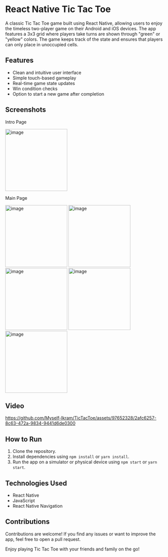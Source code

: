 # React Native Tic Tac Toe
A classic Tic Tac Toe game built using React Native, allowing users to enjoy the timeless two-player game on their Android and iOS devices. The app features a 3x3 grid where players take turns are shown through "green" or "yellow" colors. The game keeps track of the state and ensures that players can only place in unoccupied cells. 

## Features
- Clean and intuitive user interface
- Simple touch-based gameplay
- Real-time game state updates
- Win condition checks
- Option to start a new game after completion

## Screenshots
<div>
  <p>Intro Page</p>
  <img width="197" alt="image" src="https://github.com/Myself-Ikram/TicTacToe/assets/97652328/05f0154c-192d-40e5-b01d-d1422da722ba">
</div>
<p>Main Page</p>
<img width="197" alt="image" src="https://github.com/Myself-Ikram/TicTacToe/assets/97652328/2f8b7a56-3b81-4957-9910-5bc9ec13481a">
<img width="197" alt="image" src="https://github.com/Myself-Ikram/TicTacToe/assets/97652328/700ed1f4-4f5b-446d-a169-f7de76245192">
<img width="197" alt="image" src="https://github.com/Myself-Ikram/TicTacToe/assets/97652328/c6cf0f88-2416-4e63-8fea-07dcdea2d543">
<img width="197" alt="image" src="https://github.com/Myself-Ikram/TicTacToe/assets/97652328/c25e69f4-57f6-4f25-ad3c-f95346701626">
<img width="197" alt="image" src="https://github.com/Myself-Ikram/TicTacToe/assets/97652328/65737ebe-e54a-425e-8456-e9a6e283ede9">

## Video
https://github.com/Myself-Ikram/TicTacToe/assets/97652328/2afc6257-8c63-472a-9834-9441d6de0300

## How to Run
1. Clone the repository.
2. Install dependencies using `npm install` or `yarn install`.
3. Run the app on a simulator or physical device using `npm start` or `yarn start`.

## Technologies Used
- React Native
- JavaScript
- React Native Navigation

## Contributions
Contributions are welcome! If you find any issues or want to improve the app, feel free to open a pull request.

Enjoy playing Tic Tac Toe with your friends and family on the go!
